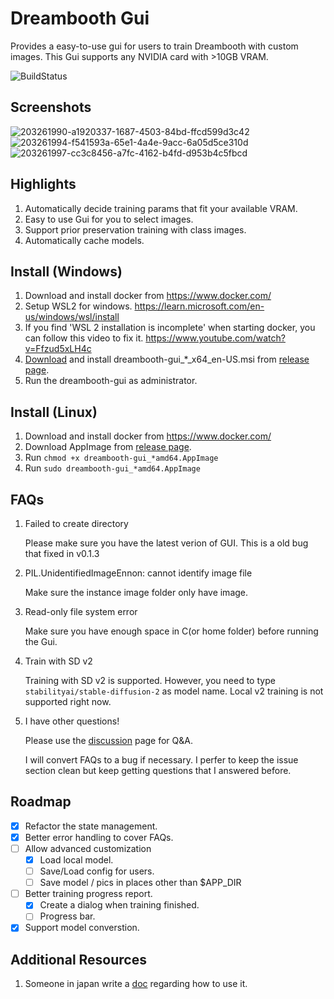# Dreambooth Gui

Provides a easy-to-use gui for users to train Dreambooth with custom images. This
Gui supports any NVIDIA card with >10GB VRAM.

![BuildStatus](https://github.com/smy20011/dreambooth-gui/actions/workflows/test.yaml/badge.svg)

## Screenshots

![203261990-a1920337-1687-4503-84bd-ffcd599d3c42](https://user-images.githubusercontent.com/1560175/204433541-28882839-4e55-4a11-b732-210ece68a213.jpg)
![203261994-f541593a-65e1-4a4e-9acc-6a05d5ce310d](https://user-images.githubusercontent.com/1560175/204433550-f4d73012-4cc3-4812-b3dc-e171195dd6fe.jpg)
![203261997-cc3c8456-a7fc-4162-b4fd-d953b4c5fbcd](https://user-images.githubusercontent.com/1560175/204433559-9aacdd94-32c1-445b-8fdc-6aa03a8a67a0.jpg)



## Highlights

1. Automatically decide training params that fit your available VRAM.
2. Easy to use Gui for you to select images.
3. Support prior preservation training with class images.
4. Automatically cache models.

## Install (Windows)

1. Download and install docker from https://www.docker.com/
2. Setup WSL2 for windows. https://learn.microsoft.com/en-us/windows/wsl/install
3. If you find 'WSL 2 installation is incomplete' when starting docker, you can follow this video to fix it. https://www.youtube.com/watch?v=Ffzud5xLH4c
4. [Download](https://github.com/smy20011/dreambooth-gui/releases/latest) and install dreambooth-gui_*_x64_en-US.msi
 from [release page](https://github.com/smy20011/dreambooth-gui/releases/latest).
5. Run the dreambooth-gui as administrator.

## Install (Linux)

1. Download and install docker from https://www.docker.com/
2. Download AppImage from [release page](https://github.com/smy20011/dreambooth-gui/releases/latest).
3. Run `chmod +x dreambooth-gui_*amd64.AppImage`
4. Run `sudo dreambooth-gui_*amd64.AppImage`

## FAQs

1. Failed to create directory

    Please make sure you have the latest verion of GUI. This is a old bug that fixed in v0.1.3

2. PIL.UnidentifiedImageEnnon: cannot identify image file

    Make sure the instance image folder only have image.
    
3. Read-only file system error

   Make sure you have enough space in C(or home folder) before running the Gui.
   
4. Train with SD v2

   Training with SD v2 is supported. However, you need to type `stabilityai/stable-diffusion-2` as model name. Local v2 training is not supported right now.

5. I have other questions!

    Please use the [discussion](https://github.com/smy20011/dreambooth-gui/discussions) page for Q&A.

    I will convert FAQs to a bug if necessary. I perfer to keep the issue section clean but keep getting questions 
    that I answered before.


## Roadmap

- [X] Refactor the state management.
- [X] Better error handling to cover FAQs.
- [ ] Allow advanced customization
    - [X] Load local model.
    - [ ] Save/Load config for users.
    - [ ] Save model / pics in places other than $APP_DIR
- [ ] Better training progress report.
    - [X] Create a dialog when training finished.
    - [ ] Progress bar.
- [X] Support model converstion.

## Additional Resources

1. Someone in japan write a [doc](https://gigazine.net/gsc_news/en/20221103-dreambooth-gui/) regarding how to use it.
